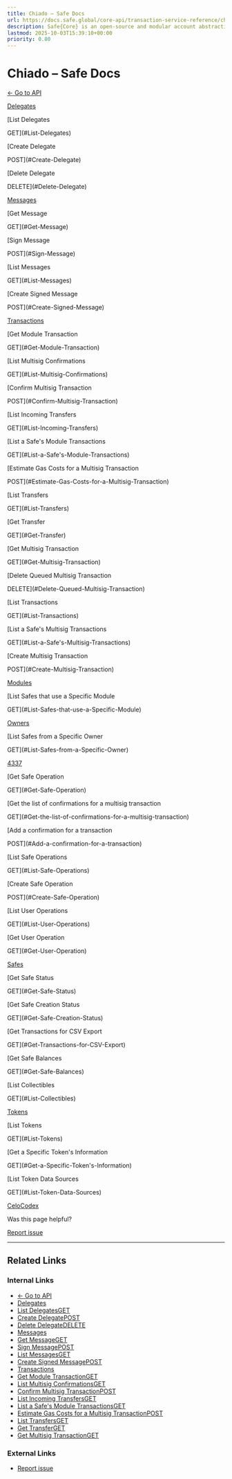 ```yaml
---
title: Chiado – Safe Docs
url: https://docs.safe.global/core-api/transaction-service-reference/chiado
description: Safe{Core} is an open-source and modular account abstraction stack. Learn about its features and how to use it.
lastmod: 2025-10-03T15:39:10+00:00
priority: 0.80
---
```


# Chiado – Safe Docs

[← Go to API](/core-api/transaction-service-overview)

[Delegates](#Delegates)

[List Delegates

GET](#List-Delegates)

[Create Delegate

POST](#Create-Delegate)

[Delete Delegate

DELETE](#Delete-Delegate)

[Messages](#Messages)

[Get Message

GET](#Get-Message)

[Sign Message

POST](#Sign-Message)

[List Messages

GET](#List-Messages)

[Create Signed Message

POST](#Create-Signed-Message)

[Transactions](#Transactions)

[Get Module Transaction

GET](#Get-Module-Transaction)

[List Multisig Confirmations

GET](#List-Multisig-Confirmations)

[Confirm Multisig Transaction

POST](#Confirm-Multisig-Transaction)

[List Incoming Transfers

GET](#List-Incoming-Transfers)

[List a Safe's Module Transactions

GET](#List-a-Safe's-Module-Transactions)

[Estimate Gas Costs for a Multisig Transaction

POST](#Estimate-Gas-Costs-for-a-Multisig-Transaction)

[List Transfers

GET](#List-Transfers)

[Get Transfer

GET](#Get-Transfer)

[Get Multisig Transaction

GET](#Get-Multisig-Transaction)

[Delete Queued Multisig Transaction

DELETE](#Delete-Queued-Multisig-Transaction)

[List Transactions

GET](#List-Transactions)

[List a Safe's Multisig Transactions

GET](#List-a-Safe's-Multisig-Transactions)

[Create Multisig Transaction

POST](#Create-Multisig-Transaction)

[Modules](#Modules)

[List Safes that use a Specific Module

GET](#List-Safes-that-use-a-Specific-Module)

[Owners](#Owners)

[List Safes from a Specific Owner

GET](#List-Safes-from-a-Specific-Owner)

[4337](#4337)

[Get Safe Operation

GET](#Get-Safe-Operation)

[Get the list of confirmations for a multisig transaction

GET](#Get-the-list-of-confirmations-for-a-multisig-transaction)

[Add a confirmation for a transaction

POST](#Add-a-confirmation-for-a-transaction)

[List Safe Operations

GET](#List-Safe-Operations)

[Create Safe Operation

POST](#Create-Safe-Operation)

[List User Operations

GET](#List-User-Operations)

[Get User Operation

GET](#Get-User-Operation)

[Safes](#Safes)

[Get Safe Status

GET](#Get-Safe-Status)

[Get Safe Creation Status

GET](#Get-Safe-Creation-Status)

[Get Transactions for CSV Export

GET](#Get-Transactions-for-CSV-Export)

[Get Safe Balances

GET](#Get-Safe-Balances)

[List Collectibles

GET](#List-Collectibles)

[Tokens](#Tokens)

[List Tokens

GET](#List-Tokens)

[Get a Specific Token's Information

GET](#Get-a-Specific-Token's-Information)

[List Token Data Sources

GET](#List-Token-Data-Sources)

[Celo](/core-api/transaction-service-reference/celo "Celo")[Codex](/core-api/transaction-service-reference/codex "Codex")

Was this page helpful?

[Report issue](https://github.com/safe-global/safe-docs/issues/new?assignees=&labels=nextra-feedback&projects=&template=nextra-feedback.yml&title=%5BFeedback%5D+)

---

## Related Links

### Internal Links

- [← Go to API](https://docs.safe.global/core-api/transaction-service-overview)
- [Delegates](https://docs.safe.global/core-api/transaction-service-reference/chiado)
- [List DelegatesGET](https://docs.safe.global/core-api/transaction-service-reference/chiado)
- [Create DelegatePOST](https://docs.safe.global/core-api/transaction-service-reference/chiado)
- [Delete DelegateDELETE](https://docs.safe.global/core-api/transaction-service-reference/chiado)
- [Messages](https://docs.safe.global/core-api/transaction-service-reference/chiado)
- [Get MessageGET](https://docs.safe.global/core-api/transaction-service-reference/chiado)
- [Sign MessagePOST](https://docs.safe.global/core-api/transaction-service-reference/chiado)
- [List MessagesGET](https://docs.safe.global/core-api/transaction-service-reference/chiado)
- [Create Signed MessagePOST](https://docs.safe.global/core-api/transaction-service-reference/chiado)
- [Transactions](https://docs.safe.global/core-api/transaction-service-reference/chiado)
- [Get Module TransactionGET](https://docs.safe.global/core-api/transaction-service-reference/chiado)
- [List Multisig ConfirmationsGET](https://docs.safe.global/core-api/transaction-service-reference/chiado)
- [Confirm Multisig TransactionPOST](https://docs.safe.global/core-api/transaction-service-reference/chiado)
- [List Incoming TransfersGET](https://docs.safe.global/core-api/transaction-service-reference/chiado)
- [List a Safe's Module TransactionsGET](https://docs.safe.global/core-api/transaction-service-reference/chiado)
- [Estimate Gas Costs for a Multisig TransactionPOST](https://docs.safe.global/core-api/transaction-service-reference/chiado)
- [List TransfersGET](https://docs.safe.global/core-api/transaction-service-reference/chiado)
- [Get TransferGET](https://docs.safe.global/core-api/transaction-service-reference/chiado)
- [Get Multisig TransactionGET](https://docs.safe.global/core-api/transaction-service-reference/chiado)

### External Links

- [Report issue](https://github.com/safe-global/safe-docs/issues/new?assignees=&labels=nextra-feedback&projects=&template=nextra-feedback.yml&title=%5BFeedback%5D+)
